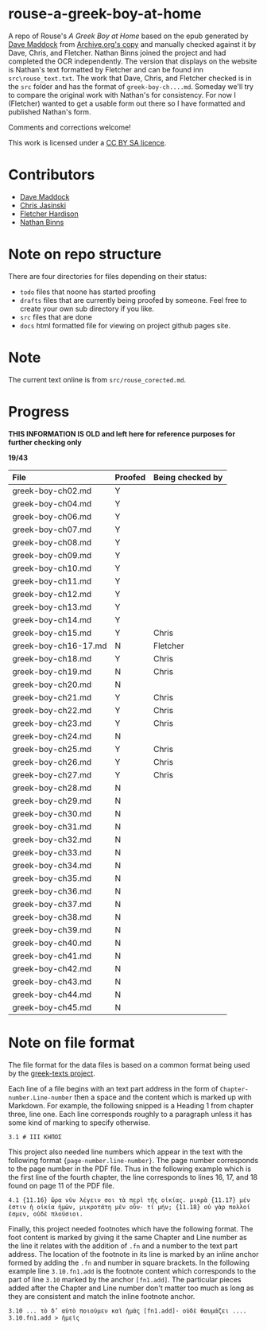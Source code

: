 # rouse-a-greek-boy-at-home

A repo of Rouse's *A Greek Boy at Home* based on the epub generated by [Dave Maddock](https://github.com/dmaddock1) from [Archive.org's copy](https://archive.org/details/greekboyathomest01rousuoft) and manually checked against it by Dave, Chris, and Fletcher. Nathan Binns joined the project and had completed the OCR independently. The version that displays on the website is Nathan's text formatted by Fletcher and can be found inn `src\rouse_text.txt`. The work that Dave, Chris, and Fletcher checked is in the `src` folder and has the format of `greek-boy-ch....md`. Someday we'll try to compare the original work with Nathan's for consistency. For now I (Fletcher) wanted to get a usable form out there so I have formatted and published Nathan's form. 

Comments and corrections welcome!

This work is licensed under a [CC BY SA licence](https://creativecommons.org/licenses/by-sa/4.0/).

# Contributors

* [Dave Maddock](https://github.com/dmaddock1)
* [Chris Jasinski](https://github.com/sleeptillseven)
* [Fletcher Hardison](https://github.com/fhardison/)
* [Nathan Binns](n_binns@hotmail.com)



# Note on repo structure

There are four directories for files depending on their status:

* `todo` files that noone has started proofing
* `drafts` files that are currently being proofed by someone. Feel free to create your own sub directory if you like.
* `src` files that are done
* `docs` html formatted file for viewing on project github pages site.

# Note

The current text online is from `src/rouse_corected.md`. 


# Progress


**THIS INFORMATION IS OLD and left here for reference purposes for further checking only**

**19/43**

| File | Proofed | Being checked by |
|:--- |:--- |:---|
| greek-boy-ch02.md | Y |  |
| greek-boy-ch04.md | Y |  |
| greek-boy-ch06.md | Y |  |
| greek-boy-ch07.md | Y |  |
| greek-boy-ch08.md | Y |  |
| greek-boy-ch09.md | Y |  |
| greek-boy-ch10.md | Y |  |
| greek-boy-ch11.md | Y |  |
| greek-boy-ch12.md | Y |  |
| greek-boy-ch13.md | Y |  |
| greek-boy-ch14.md | Y |  |
| greek-boy-ch15.md | Y | Chris |
| greek-boy-ch16-17.md | N | Fletcher |
| greek-boy-ch18.md | Y | Chris |
| greek-boy-ch19.md | N | Chris |
| greek-boy-ch20.md | N |  |
| greek-boy-ch21.md | Y | Chris |
| greek-boy-ch22.md | Y | Chris |
| greek-boy-ch23.md | Y | Chris |
| greek-boy-ch24.md | N |  |
| greek-boy-ch25.md | Y | Chris |
| greek-boy-ch26.md | Y | Chris |
| greek-boy-ch27.md | Y | Chris |
| greek-boy-ch28.md | N |  |
| greek-boy-ch29.md | N |  |
| greek-boy-ch30.md | N |  |
| greek-boy-ch31.md | N |  |
| greek-boy-ch32.md | N |  |
| greek-boy-ch33.md | N |  |
| greek-boy-ch34.md | N |  |
| greek-boy-ch35.md | N |  |
| greek-boy-ch36.md | N |  |
| greek-boy-ch37.md | N |  |
| greek-boy-ch38.md | N |  |
| greek-boy-ch39.md | N |  |
| greek-boy-ch40.md | N |  |
| greek-boy-ch41.md | N |  |
| greek-boy-ch42.md | N |  |
| greek-boy-ch43.md | N |  |
| greek-boy-ch44.md | N |  |
| greek-boy-ch45.md | N |  |

# Note on file format

The file format for the data files is based on a common format being used by the [greek-texts project](https://jtauber.github.io/greek-texts/).

Each line of a file begins with an text part address in the form of `Chapter-number.Line-number` then a space and the content which is marked up with Markdown. For example, the following snipped is a Heading 1 from chapter three, line one. Each line corresponds roughly to a paragraph unless it has some kind of marking to specify otherwise.

```
3.1 # III ΚΗΠΟΣ
```

This project also needed line numbers which appear in the text with the following format `{page-number.line-number}`. The page number corresponds to the page number in the PDF file. Thus in the following example which is the first line of the fourth chapter, the line corresponds to lines 16, 17, and 18 found on page 11 of the PDF file.

```
4.1 {11.16} ὥρα νῦν λέγειν σοι τὰ περὶ τῆς οἰκίας. μικρὰ {11.17} μέν ἐστιν ἡ οἰκία ἡμῶν, μικροτάτη μὲν οὖν· τί μήν; {11.18} οὐ γὰρ πολλοί ἐσμεν, οὐδὲ πλούσιοι.
```

Finally, this project needed footnotes which have the following format. The foot content is marked by giving it the same Chapter and Line number as the line it relates with the addition of `.fn` and a number to the text part address. The location of the footnote in its line is marked by an inline anchor formed by adding the `.fn` and number in square brackets. In the following example line `3.10.fn1.add` is the footnote content which corresponds to the part of line `3.10` marked by the anchor `[fn1.add]`. The particular pieces added after the Chapter and Line number don't matter too much as long as they are consistent and match the inline footnote anchor.

```
3.10 ... τὸ δ’ αὐτὸ ποιοῦμεν καὶ ἡμᾶς [fn1.add]· οὐδὲ θαυμάζει ....
3.10.fn1.add > ἡμεῖς
```
